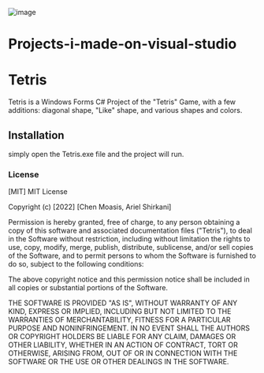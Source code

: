 ![image](https://github.com/TheLordPasta/Tetris/assets/100772190/c6e7223f-79c4-45c8-a2ed-d17ed83ff98d)

# Projects-i-made-on-visual-studio
# Tetris
Tetris is a Windows Forms C# Project of the "Tetris" Game, with a few additions: diagonal shape, "Like" shape, and various shapes and colors.

## Installation

simply open the Tetris.exe file and the project will run.

### License

[MIT]
MIT License

Copyright (c) [2022] [Chen Moasis, Ariel Shirkani]

Permission is hereby granted, free of charge, to any person obtaining a copy
of this software and associated documentation files ("Tetris"), to deal
in the Software without restriction, including without limitation the rights
to use, copy, modify, merge, publish, distribute, sublicense, and/or sell
copies of the Software, and to permit persons to whom the Software is
furnished to do so, subject to the following conditions:

The above copyright notice and this permission notice shall be included in all
copies or substantial portions of the Software.

THE SOFTWARE IS PROVIDED "AS IS", WITHOUT WARRANTY OF ANY KIND, EXPRESS OR
IMPLIED, INCLUDING BUT NOT LIMITED TO THE WARRANTIES OF MERCHANTABILITY,
FITNESS FOR A PARTICULAR PURPOSE AND NONINFRINGEMENT. IN NO EVENT SHALL THE
AUTHORS OR COPYRIGHT HOLDERS BE LIABLE FOR ANY CLAIM, DAMAGES OR OTHER
LIABILITY, WHETHER IN AN ACTION OF CONTRACT, TORT OR OTHERWISE, ARISING FROM,
OUT OF OR IN CONNECTION WITH THE SOFTWARE OR THE USE OR OTHER DEALINGS IN THE
SOFTWARE.




